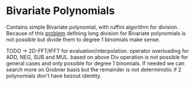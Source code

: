 # Bivariate Polynomials

Contains simple Bivariate polynomial, with ruffini algorithm for division. 
Because of this [problem](https://www.quora.com/How-do-I-divide-a-polynomial-with-two-variables-by-long-division) defining long division for Bivariate polynomials is not possible but divide them to degree 1 binomials make sense. 

TODO -> 2D-FFT/IFFT for evaluation/interpolation. operator overloading for ADD, NEG, SUB and MUL. based on above Div operation is not possible for general cases and only possible for degree 1 binomials. If needed we can search more on Grobner basis but the remainder is not deterministic if 2 polynomials don't have bezout identity. 
